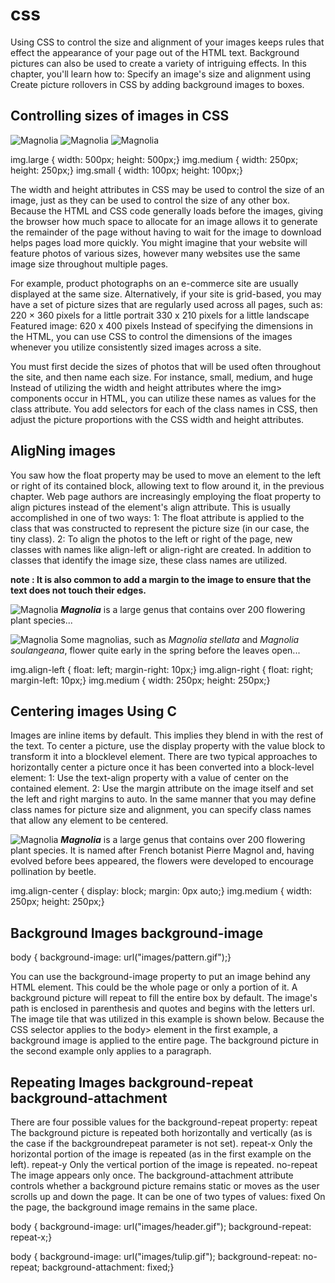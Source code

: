 # css

Using CSS to control the size and alignment of your images keeps rules that effect the appearance of your page out of the HTML text.
Background pictures can also be used to create a variety of intriguing effects. In this chapter, you'll learn how to: Specify an image's size and alignment using
Create picture rollovers in CSS by adding background images to boxes.

## Controlling sizes of images in CSS

<img src="images/magnolia-large.jpg"
 class="large" alt="Magnolia" />
<img src="images/magnolia-medium.jpg"
 class="medium" alt="Magnolia" />
<img src="images/magnolia-small.jpg"
 class="small" alt="Magnolia" />

 img.large {
width: 500px;
height: 500px;}
img.medium {
width: 250px;
height: 250px;}
img.small {
width: 100px;
height: 100px;}

The width and height attributes in CSS may be used to control the size of an image, just as they can be used to control the size of any other box.
Because the HTML and CSS code generally loads before the images, giving the browser how much space to allocate for an image allows it to generate the remainder of the page without having to wait for the image to download helps pages load more quickly.
You might imagine that your website will feature photos of various sizes, however many websites use the same image size throughout multiple pages.

For example, product photographs on an e-commerce site are usually displayed at the same size. Alternatively, if your site is grid-based, you may have a set of picture sizes that are regularly used across all pages, such as:
220 × 360 pixels for a little portrait
330 x 210 pixels for a little landscape
Featured image: 620 x 400 pixels
Instead of specifying the dimensions in the HTML, you can use CSS to control the dimensions of the images whenever you utilize consistently sized images across a site.

You must first decide the sizes of photos that will be used often throughout the site, and then name each size.
For instance, small, medium, and huge
Instead of utilizing the width and height attributes where the img> components occur in HTML, you can utilize these names as values for the class attribute.
You add selectors for each of the class names in CSS, then adjust the picture proportions with the CSS width and height attributes.

## AligNing images 

You saw how the float property may be used to move an element to the left or right of its contained block, allowing text to flow around it, in the previous chapter.
Web page authors are increasingly employing the float property to align pictures instead of the element's align attribute. This is usually accomplished in one of two ways:
1: The float attribute is applied to the class that was constructed to represent the picture size (in our case, the tiny class).
2: To align the photos to the left or right of the page, new classes with names like align-left or align-right are created.
In addition to classes that identify the image size, these class names are utilized.

**note : It is also common to add a margin to the image to ensure that the text does not touch their edges.**

<p><img src="images/magnolia-medium.jpg"
 alt="Magnolia" class="align-left medium" />
 <b><i>Magnolia</i></b> is a large genus that
 contains over 200 flowering plant species...</p>
<p><img src="images/magnolia-medium.jpg"
 alt="Magnolia" class="align-right medium" />
Some magnolias, such as <i>Magnolia stellata</i>
 and <i>Magnolia soulangeana</i>, flower quite
 early in the spring before the leaves open...</p>

 img.align-left {
float: left;
margin-right: 10px;}
img.align-right {
float: right;
margin-left: 10px;}
img.medium {
width: 250px;
height: 250px;}


## Centering images Using C

Images are inline items by default. This implies they blend in with the rest of the text.
To center a picture, use the display property with the value block to transform it into a blocklevel element.
There are two typical approaches to horizontally center a picture once it has been converted into a block-level element:
1: Use the text-align property with a value of center on the contained element.
2: Use the margin attribute on the image itself and set the left and right margins to auto.
In the same manner that you may define class names for picture size and alignment, you can specify class names that allow any element to be centered.

<p><img src="images/magnolia-medium.jpg"
 alt="Magnolia" class="align-center medium" />
 <b><i>Magnolia</i></b> is a large genus that
 contains over 200 flowering plant species. It
 is named after French botanist Pierre Magnol and,
 having evolved before bees appeared, the
 flowers were developed to encourage pollination
 by beetle.</p>

 img.align-center {
display: block;
margin: 0px auto;}
img.medium {
width: 250px;
height: 250px;}


## Background Images background-image

body {
background-image: url("images/pattern.gif");}

You can use the background-image property to put an image behind any HTML element. This could be the whole page or only a portion of it. A background picture will repeat to fill the entire box by default.
The image's path is enclosed in parenthesis and quotes and begins with the letters url.
The image tile that was utilized in this example is shown below.
Because the CSS selector applies to the body> element in the first example, a background image is applied to the entire page.
The background picture in the second example only applies to a paragraph.


## Repeating Images background-repeat background-attachment

There are four possible values for the background-repeat property:
repeat
The background picture is repeated both horizontally and vertically (as is the case if the backgroundrepeat parameter is not set).
repeat-x Only the horizontal portion of the image is repeated (as in the first example on the left).
repeat-y
Only the vertical portion of the image is repeated.
no-repeat
The image appears only once.
The background-attachment attribute controls whether a background picture remains static or moves as the user scrolls up and down the page. It can be one of two types of values:
fixed
On the page, the background image remains in the same place.

body {
background-image: url("images/header.gif");
background-repeat: repeat-x;}

body {
background-image: url("images/tulip.gif");
background-repeat: no-repeat;
background-attachment: fixed;}